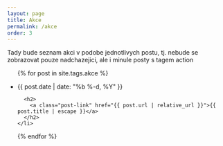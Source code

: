 ```yaml
---
layout: page
title: Akce
permalink: /akce
order: 3
---
```


Tady bude seznam akci v podobe jednotlivych postu, tj. nebude se zobrazovat pouze nadchazejici, ale i minule posty s tagem action

<ul class="post-list">

  {% for post in site.tags.akce %}
    <li>
      <span class="post-meta">{{ post.date | date: "%b %-d, %Y" }}</span>

      <h2>
        <a class="post-link" href="{{ post.url | relative_url }}">{{ post.title | escape }}</a>
      </h2>
    </li>
  {% endfor %}
</ul>

